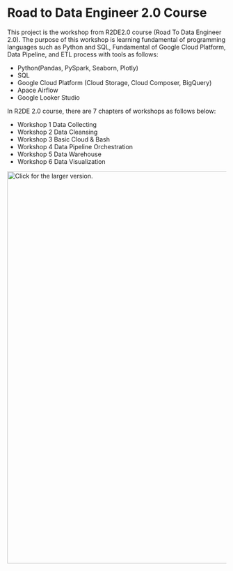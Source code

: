 ﻿# Road to Data Engineer 2.0 Course

This project is the workshop from R2DE2.0 course (Road To Data Engineer 2.0). The purpose of this workshop is learning fundamental of programming languages such as Python and SQL, Fundamental of Google Cloud Platform, Data Pipeline, and ETL process with tools as follows:
- Python(Pandas, PySpark, Seaborn, Plotly)
- SQL
- Google Cloud Platform (Cloud Storage, Cloud Composer, BigQuery)
- Apace Airflow
- Google Looker Studio

In R2DE 2.0 course, there are 7 chapters of workshops as follows below:
- Workshop 1 Data Collecting
- Workshop 2 Data Cleansing
- Workshop 3 Basic Cloud & Bash
- Workshop 4 Data Pipeline Orchestration
- Workshop 5 Data Warehouse
- Workshop 6 Data Visualization

<a href="https://drive.google.com/uc?export=1GB-DetgJ0hS54U2XF4DKthSpz1OLROK_"><img src="https://drive.google.com/uc?export=view&id=1GB-DetgJ0hS54U2XF4DKthSpz1OLROK_" align=left style="width: 900px; max-width: 100%; height: auto " title="Click for the larger version." />
